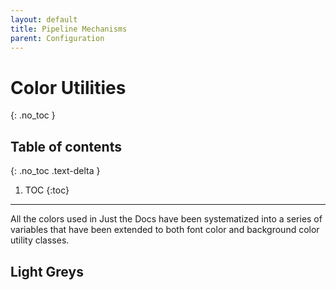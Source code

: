 ```yaml
---
layout: default
title: Pipeline Mechanisms
parent: Configuration
---
```


# Color Utilities
{: .no_toc }

## Table of contents
{: .no_toc .text-delta }

1. TOC
   {:toc}

---

All the colors used in Just the Docs have been systematized into a series of variables that have been extended to both font color and background color utility classes.

## Light Greys